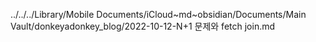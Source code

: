../../../Library/Mobile Documents/iCloud~md~obsidian/Documents/Main Vault/donkeyadonkey_blog/2022-10-12-N+1 문제와 fetch join.md
